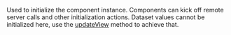 Used to initialize the component instance. Components can kick off remote server calls and other initialization actions. Dataset values cannot be initialized here, use the [updateView](../updateview.md) method to achieve that.